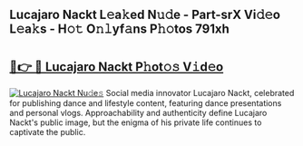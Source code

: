 ## Lucajaro Nackt L𝚎a𝚔ed N𝚞𝚍e - Part-srX Vi𝚍𝚎o L𝚎a𝚔s - H𝚘𝚝 O𝚗𝚕yf𝚊ns P𝚑𝚘tos 791xh

# <h2><a href="http://kf2gwng.oniu.top/?m=Lucajaro+Nackt">🔗👉 🔴 Lucajaro Nackt P𝚑ot𝚘𝚜 V𝚒d𝚎o</a></h2>

[![Lucajaro Nackt Nu𝚍e𝚜](https://i.imgur.com/0qMVB7G.gif)](http://kf2gwng.oniu.top/?m=Lucajaro+Nackt)
Social media innovator Lucajaro Nackt, celebrated for publishing dance and lifestyle content, featuring dance presentations and personal vlogs. Approachability and authenticity define Lucajaro Nackt's public image, but the enigma of his private life continues to captivate the public.  
